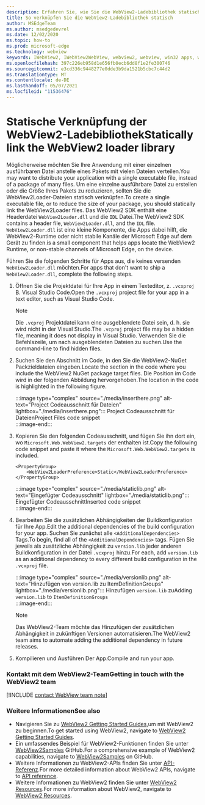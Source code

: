 ```yaml
---
description: Erfahren Sie, wie Sie die WebView2-Ladebibliothek statisch verknüpfen.
title: So verknüpfen Sie die WebView2-Ladebibliothek statisch
author: MSEdgeTeam
ms.author: msedgedevrel
ms.date: 12/02/2020
ms.topic: how-to
ms.prod: microsoft-edge
ms.technology: webview
keywords: IWebView2, IWebView2WebView, webview2, webview, win32 apps, win32, edge, ICoreWebView2, ICoreWebView2Host, browser control, edge html
ms.openlocfilehash: 397c226eb958d1e656fb0ecb6dd8f1e2fe300746
ms.sourcegitcommit: e3cd336c9448277e0dde3b9da1521b5cbc7c44d2
ms.translationtype: MT
ms.contentlocale: de-DE
ms.lasthandoff: 05/07/2021
ms.locfileid: "11536476"
---
```

# <a name="statically-link-the-webview2-loader-library"></a><span data-ttu-id="134b3-104">Statische Verknüpfung der WebView2-Ladebibliothek</span><span class="sxs-lookup"><span data-stu-id="134b3-104">Statically link the WebView2 loader library</span></span>  

<span data-ttu-id="134b3-105">Möglicherweise möchten Sie Ihre Anwendung mit einer einzelnen ausführbaren Datei anstelle eines Pakets mit vielen Dateien verteilen.</span><span class="sxs-lookup"><span data-stu-id="134b3-105">You may want to distribute your application with a single executable file, instead of a package of many files.</span></span> <span data-ttu-id="134b3-106">Um eine einzelne ausführbare Datei zu erstellen oder die Größe Ihres Pakets zu reduzieren, sollten Sie die WebView2Loader-Dateien statisch verknüpfen.</span><span class="sxs-lookup"><span data-stu-id="134b3-106">To create a single executable file, or to reduce the size of your package, you should statically link the WebView2Loader files.</span></span> <span data-ttu-id="134b3-107">Das WebView2 SDK enthält eine Headerdatei `WebView2Loader.dll` und die `IDL` Datei.</span><span class="sxs-lookup"><span data-stu-id="134b3-107">The WebView2 SDK contains a header file, `WebView2Loader.dll`, and the `IDL` file.</span></span> `WebView2Loader.dll` <span data-ttu-id="134b3-108">ist eine kleine Komponente, die Apps dabei hilft, die WebView2-Runtime oder nicht stabile Kanäle der Microsoft Edge auf dem Gerät zu finden.</span><span class="sxs-lookup"><span data-stu-id="134b3-108">is a small component that helps apps locate the WebView2 Runtime, or non-stable channels of Microsoft Edge, on the device.</span></span>  

<span data-ttu-id="134b3-109">Führen Sie die folgenden Schritte für Apps aus, die keines versenden `WebView2Loader.dll` möchten.</span><span class="sxs-lookup"><span data-stu-id="134b3-109">For apps that don't want to ship a `WebView2Loader.dll`, complete the following steps.</span></span>  

1.  <span data-ttu-id="134b3-110">Öffnen Sie die Projektdatei für Ihre App in einem Texteditor, z. `.vcxproj` B. Visual Studio Code.</span><span class="sxs-lookup"><span data-stu-id="134b3-110">Open the `.vcxproj` project file for your app in a text editor, such as Visual Studio Code.</span></span>  
    
    > [!NOTE]
    > <span data-ttu-id="134b3-111">Die `.vcproj` Projektdatei kann eine ausgeblendete Datei sein, d. h. sie wird nicht in der Visual Studio.</span><span class="sxs-lookup"><span data-stu-id="134b3-111">The `.vcproj` project file may be a hidden file, meaning it does not display in Visual Studio.</span></span>  <span data-ttu-id="134b3-112">Verwenden Sie die Befehlszeile, um nach ausgeblendeten Dateien zu suchen.</span><span class="sxs-lookup"><span data-stu-id="134b3-112">Use the command-line to find hidden files.</span></span>  
    
1.  <span data-ttu-id="134b3-113">Suchen Sie den Abschnitt im Code, in den Sie die WebView2-NuGet Packzieldateien eingeben.</span><span class="sxs-lookup"><span data-stu-id="134b3-113">Locate the section in the code where you include the WebView2 NuGet package target files.</span></span>  <span data-ttu-id="134b3-114">Die Position im Code wird in der folgenden Abbildung hervorgehoben.</span><span class="sxs-lookup"><span data-stu-id="134b3-114">The location in the code is highlighted in the following figure.</span></span>  

    :::image type="complex" source="./media/inserthere.png" alt-text="Project Codeausschnitt für Dateien" lightbox="./media/inserthere.png":::
       <span data-ttu-id="134b3-116">Project Codeausschnitt für Dateien</span><span class="sxs-lookup"><span data-stu-id="134b3-116">Project Files code snippet</span></span>   
    :::image-end:::  
  
1.  <span data-ttu-id="134b3-117">Kopieren Sie den folgenden Codeausschnitt, und fügen Sie ihn dort ein, wo `Microsoft.Web.WebView2.targets` der enthalten ist.</span><span class="sxs-lookup"><span data-stu-id="134b3-117">Copy the following code snippet and paste it where the `Microsoft.Web.WebView2.targets` is included.</span></span>  

    ```xaml
    <PropertyGroup> 
        <WebView2LoaderPreference>Static</WebView2LoaderPreference> 
    </PropertyGroup>
    ```
      
    :::image type="complex" source="./media/staticlib.png" alt-text="Eingefügter Codeausschnitt" lightbox="./media/staticlib.png":::
       <span data-ttu-id="134b3-119">Eingefügter Codeausschnitt</span><span class="sxs-lookup"><span data-stu-id="134b3-119">Inserted code snippet</span></span>  
    :::image-end:::  
    
1.  <span data-ttu-id="134b3-120">Bearbeiten Sie die zusätzlichen Abhängigkeiten der Buildkonfiguration für Ihre App.</span><span class="sxs-lookup"><span data-stu-id="134b3-120">Edit the additional dependencies of the build configuration for your app.</span></span>  <span data-ttu-id="134b3-121">Suchen Sie zunächst alle `<AdditionalDependencies>` Tags.</span><span class="sxs-lookup"><span data-stu-id="134b3-121">To begin, find all of the `<AdditionalDependencies>` tags.</span></span> <span data-ttu-id="134b3-122">Fügen Sie jeweils als zusätzliche Abhängigkeit zu `version.lib` jeder anderen Buildkonfiguration in der Datei `.vcxproj` hinzu.</span><span class="sxs-lookup"><span data-stu-id="134b3-122">For each, add `version.lib` as an additional dependency to every different build configuration in the `.vcxproj` file.</span></span>  
    
    :::image type="complex" source="./media/versionlib.png" alt-text="Hinzufügen von version.lib zu ItemDefinitionGroups" lightbox="./media/versionlib.png":::
       <span data-ttu-id="134b3-124">Hinzufügen `version.lib` zu</span><span class="sxs-lookup"><span data-stu-id="134b3-124">Adding `version.lib` to</span></span> `ItemDefinitionGroups`  
    :::image-end:::  
    
    > [!NOTE]
    > <span data-ttu-id="134b3-125">Das WebView2-Team möchte das Hinzufügen der zusätzlichen Abhängigkeit in zukünftigen Versionen automatisieren.</span><span class="sxs-lookup"><span data-stu-id="134b3-125">The WebView2 team aims to automate adding the additional dependency in future releases.</span></span>  
    
1. <span data-ttu-id="134b3-126">Kompilieren und Ausführen Der App.</span><span class="sxs-lookup"><span data-stu-id="134b3-126">Compile and run your app.</span></span>

### <a name="getting-in-touch-with-the-webview2-team"></a><span data-ttu-id="134b3-127">Kontakt mit dem WebView2-Team</span><span class="sxs-lookup"><span data-stu-id="134b3-127">Getting in touch with the WebView2 team</span></span>  

[!INCLUDE [contact WebView team note](../includes/contact-webview-team-note.md)]  

### <a name="see-also"></a><span data-ttu-id="134b3-128">Weitere Informationen</span><span class="sxs-lookup"><span data-stu-id="134b3-128">See also</span></span>  

*   <span data-ttu-id="134b3-129">Navigieren Sie zu [WebView2 Getting Started Guides,][Webview2MainGettingStarted]um mit WebView2 zu beginnen.</span><span class="sxs-lookup"><span data-stu-id="134b3-129">To get started using WebView2, navigate to [WebView2 Getting Started Guides][Webview2MainGettingStarted].</span></span>  
*   <span data-ttu-id="134b3-130">Ein umfassendes Beispiel für WebView2-Funktionen finden Sie unter [WebView2Samples][GithubMicrosoftedgeWebview2samples] GitHub.</span><span class="sxs-lookup"><span data-stu-id="134b3-130">For a comprehensive example of WebView2 capabilities, navigate to [WebView2Samples][GithubMicrosoftedgeWebview2samples] on GitHub.</span></span>
*   <span data-ttu-id="134b3-131">Weitere Informationen zu WebView2-APIs finden Sie unter [API-Referenz][Webview2ApiReference].</span><span class="sxs-lookup"><span data-stu-id="134b3-131">For more detailed information about WebView2 APIs, navigate to [API reference][Webview2ApiReference].</span></span>
*   <span data-ttu-id="134b3-132">Weitere Informationen zu WebView2 finden Sie unter [WebView2 Resources][Webview2MainNextSteps].</span><span class="sxs-lookup"><span data-stu-id="134b3-132">For more information about WebView2, navigate to [WebView2 Resources][Webview2MainNextSteps].</span></span>

<!-- links -->  

[DevtoolsGuideChromiumMain]: ../index.md "Microsoft Edge (Chromium) -Entwicklertools | Microsoft Docs"  

[Webview2ApiReference]: ../webview2-api-reference.md "Microsoft Edge WebView2-API-Referenz | Microsoft Docs"  
[Webview2MainNextSteps]: ../index.md#next-steps "Nächste Schritte – Einführung in Microsoft Edge WebView2 (Vorschau) | Microsoft Docs"  
[Webview2MainGettingStarted]: ../index.md#getting-started "Erste Schritte – Einführung in Microsoft Edge WebView2 (Vorschau) | Microsoft Docs"  

[GithubMicrosoftedgeWebviewfeedbackMain]: https://github.com/MicrosoftEdge/WebViewFeedback "WebView Feedback – MicrosoftEdge/WebViewFeedback | GitHub"  
[GithubMicrosoftedgeWebview2samples]: https://github.com/MicrosoftEdge/WebView2Samples "WebView2-Beispiele – MicrosoftEdge/WebView2Samples | GitHub"  

[GithubMicrosoftVscodeJSDebugWhatsNew]: https://github.com/microsoft/vscode-js-debug#whats-new "Was ist neu? - JavaScript-Debugger für Visual Studio Code - microsoft/vscode-js-debug | GitHub"  

[GithubMicrosoftVscodeEdgeDebug2ReadmeChromiumWebviewApplications]: https://github.com/microsoft/vscode-edge-debug2/blob/master/README.md#microsoft-edge-chromium-webview-applications "Microsoft Edge (Chromium) WebView-Anwendungen - Visual Studio Code - Debugger für Microsoft Edge - microsoft/vscode-edge-debug2 | GitHub"  
